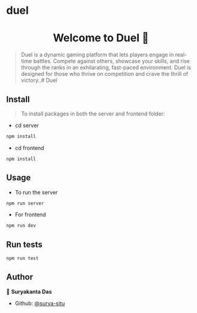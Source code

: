 # duel
<h1 align="center">Welcome to Duel 👋</h1>

> Duel is a dynamic gaming platform that lets players engage in real-time battles. Compete against others, showcase your skills, and rise through the ranks in an exhilarating, fast-paced environment. Duel is designed for those who thrive on competition and crave the thrill of victory..# Duel

## Install

> To install packages in both the server and frontend folder:
- cd server
```sh
npm install
```

- cd frontend
```sh
npm install
```

## Usage

- To run the server 
```sh
npm run server
```
- For frontend 
```sh
npm run dev
```

## Run tests

```sh
npm run test
```

## Author

👤 **Suryakanta Das**

* Github: [@surya-situ](https://github.com/surya-situ)